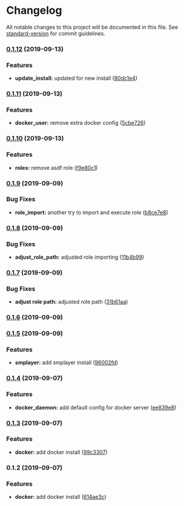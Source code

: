 # Changelog

All notable changes to this project will be documented in this file. See [standard-version](https://github.com/conventional-changelog/standard-version) for commit guidelines.

### [0.1.12](https://github.com/darylwalsh/ansible-daryl-arch/compare/v0.1.11...v0.1.12) (2019-09-13)


### Features

* **update_install:** updated for new install ([80dc1e4](https://github.com/darylwalsh/ansible-daryl-arch/commit/80dc1e4))

### [0.1.11](https://github.com/darylwalsh/ansible-daryl-arch/compare/v0.1.10...v0.1.11) (2019-09-13)


### Features

* **docker_user:** remove extra docker config ([5cbe726](https://github.com/darylwalsh/ansible-daryl-arch/commit/5cbe726))

### [0.1.10](https://github.com/darylwalsh/ansible-daryl-arch/compare/v0.1.9...v0.1.10) (2019-09-13)


### Features

* **roles:** remove asdf role ([f9e80c1](https://github.com/darylwalsh/ansible-daryl-arch/commit/f9e80c1))

### [0.1.9](https://github.com/darylwalsh/ansible-daryl-arch/compare/v0.1.8...v0.1.9) (2019-09-09)


### Bug Fixes

* **role_import:** another try to import and execute role ([b8ce7e8](https://github.com/darylwalsh/ansible-daryl-arch/commit/b8ce7e8))

### [0.1.8](https://github.com/darylwalsh/ansible-daryl-arch/compare/v0.1.7...v0.1.8) (2019-09-09)


### Bug Fixes

* **adjust_role_path:** adjusted role importing ([11b4b99](https://github.com/darylwalsh/ansible-daryl-arch/commit/11b4b99))

### [0.1.7](https://github.com/darylwalsh/ansible-daryl-arch/compare/v0.1.6...v0.1.7) (2019-09-09)


### Bug Fixes

* **adjust role path:** adjusted role path ([31b61aa](https://github.com/darylwalsh/ansible-daryl-arch/commit/31b61aa))

### [0.1.6](https://github.com/darylwalsh/ansible-daryl-arch/compare/v0.1.5...v0.1.6) (2019-09-09)

### [0.1.5](https://github.com/darylwalsh/ansible-daryl-arch/compare/v0.1.4...v0.1.5) (2019-09-09)


### Features

* **smplayer:** add smplayer install ([96002fd](https://github.com/darylwalsh/ansible-daryl-arch/commit/96002fd))

### [0.1.4](https://github.com/darylwalsh/ansible-daryl-arch/compare/v0.1.3...v0.1.4) (2019-09-07)


### Features

* **docker_daemon:** add default config for docker server ([ee839e8](https://github.com/darylwalsh/ansible-daryl-arch/commit/ee839e8))

### [0.1.3](https://github.com/darylwalsh/ansible-daryl-arch/compare/v0.1.2...v0.1.3) (2019-09-07)


### Features

* **docker:** add docker install ([99c3307](https://github.com/darylwalsh/ansible-daryl-arch/commit/99c3307))

### 0.1.2 (2019-09-07)


### Features

* **docker:** add docker install ([614ae3c](https://github.com/darylwalsh/ansible-daryl-arch/commit/614ae3c))
